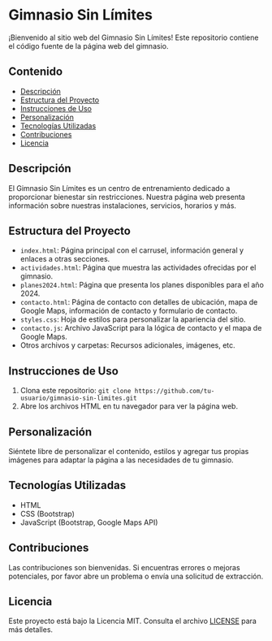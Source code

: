 # Gimnasio Sin Límites

¡Bienvenido al sitio web del Gimnasio Sin Límites! Este repositorio contiene el código fuente de la página web del gimnasio.

## Contenido

- [Descripción](#descripción)
- [Estructura del Proyecto](#estructura-del-proyecto)
- [Instrucciones de Uso](#instrucciones-de-uso)
- [Personalización](#personalización)
- [Tecnologías Utilizadas](#tecnologías-utilizadas)
- [Contribuciones](#contribuciones)
- [Licencia](#licencia)

## Descripción

El Gimnasio Sin Límites es un centro de entrenamiento dedicado a proporcionar bienestar sin restricciones. Nuestra página web presenta información sobre nuestras instalaciones, servicios, horarios y más.

## Estructura del Proyecto

- `index.html`: Página principal con el carrusel, información general y enlaces a otras secciones.
- `actividades.html`: Página que muestra las actividades ofrecidas por el gimnasio.
- `planes2024.html`: Página que presenta los planes disponibles para el año 2024.
- `contacto.html`: Página de contacto con detalles de ubicación, mapa de Google Maps, información de contacto y formulario de contacto.
- `styles.css`: Hoja de estilos para personalizar la apariencia del sitio.
- `contacto.js`: Archivo JavaScript para la lógica de contacto y el mapa de Google Maps.
- Otros archivos y carpetas: Recursos adicionales, imágenes, etc.

## Instrucciones de Uso

1. Clona este repositorio: `git clone https://github.com/tu-usuario/gimnasio-sin-limites.git`
2. Abre los archivos HTML en tu navegador para ver la página web.

## Personalización

Siéntete libre de personalizar el contenido, estilos y agregar tus propias imágenes para adaptar la página a las necesidades de tu gimnasio.

## Tecnologías Utilizadas

- HTML
- CSS (Bootstrap)
- JavaScript (Bootstrap, Google Maps API)

## Contribuciones

Las contribuciones son bienvenidas. Si encuentras errores o mejoras potenciales, por favor abre un problema o envía una solicitud de extracción.

## Licencia

Este proyecto está bajo la Licencia MIT. Consulta el archivo [LICENSE](LICENSE) para más detalles.

